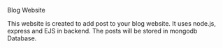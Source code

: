 Blog Website


This website is created to add post to your blog website. It uses node.js, express and EJS in backend.
The posts will be stored in mongodb Database. 
